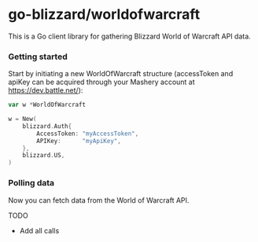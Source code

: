 # go-blizzard/worldofwarcraft

This is a Go client library for gathering Blizzard World of Warcraft API data.

### Getting started

Start by initiating a new WorldOfWarcraft structure (accessToken and apiKey can be acquired through your Mashery account at https://dev.battle.net/):

```go
var w *WorldOfWarcraft

w = New(
	blizzard.Auth{
		AccessToken: "myAccessToken",
		APIKey:      "myApiKey",
	},
	blizzard.US,
)
```

### Polling data

Now you can fetch data from the World of Warcraft API. 

TODO
* Add all calls

